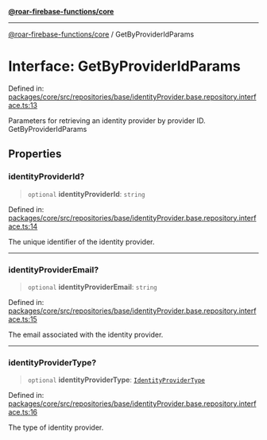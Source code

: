 [**@roar-firebase-functions/core**](../README.md)

---

[@roar-firebase-functions/core](../README.md) / GetByProviderIdParams

# Interface: GetByProviderIdParams

Defined in: [packages/core/src/repositories/base/identityProvider.base.repository.interface.ts:13](https://github.com/yeatmanlab/roar-firebase-functions/blob/0fc701649174b7557e55644b1065be2fa3d3d7ca/packages/core/src/repositories/base/identityProvider.base.repository.interface.ts#L13)

Parameters for retrieving an identity provider by provider ID.
GetByProviderIdParams

## Properties

### identityProviderId?

> `optional` **identityProviderId**: `string`

Defined in: [packages/core/src/repositories/base/identityProvider.base.repository.interface.ts:14](https://github.com/yeatmanlab/roar-firebase-functions/blob/0fc701649174b7557e55644b1065be2fa3d3d7ca/packages/core/src/repositories/base/identityProvider.base.repository.interface.ts#L14)

The unique identifier of the identity provider.

---

### identityProviderEmail?

> `optional` **identityProviderEmail**: `string`

Defined in: [packages/core/src/repositories/base/identityProvider.base.repository.interface.ts:15](https://github.com/yeatmanlab/roar-firebase-functions/blob/0fc701649174b7557e55644b1065be2fa3d3d7ca/packages/core/src/repositories/base/identityProvider.base.repository.interface.ts#L15)

The email associated with the identity provider.

---

### identityProviderType?

> `optional` **identityProviderType**: [`IdentityProviderType`](../enumerations/IdentityProviderType.md)

Defined in: [packages/core/src/repositories/base/identityProvider.base.repository.interface.ts:16](https://github.com/yeatmanlab/roar-firebase-functions/blob/0fc701649174b7557e55644b1065be2fa3d3d7ca/packages/core/src/repositories/base/identityProvider.base.repository.interface.ts#L16)

The type of identity provider.

